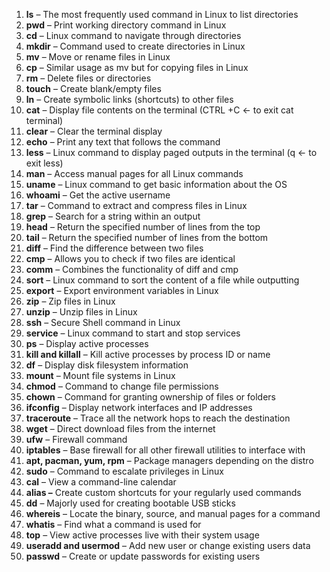 1. **ls** – The most frequently used command in Linux to list directories
2. **pwd** – Print working directory command in Linux
3. **cd** – Linux command to navigate through directories
4. **mkdir** – Command used to create directories in Linux
5. **mv** – Move or rename files in Linux
6. **cp** – Similar usage as mv but for copying files in Linux
7. **rm** – Delete files or directories
8. **touch** – Create blank/empty files
9. **ln** – Create symbolic links (shortcuts) to other files
10. **cat** – Display file contents on the terminal (CTRL +C  ← to exit cat terminal)
11. **clear** – Clear the terminal display
12. **echo** – Print any text that follows the command
13. **less** – Linux command to display paged outputs in the terminal (q   ← to exit less)
14. **man** – Access manual pages for all Linux commands
15. **uname** – Linux command to get basic information about the OS
16. **whoami** – Get the active username
17. **tar** – Command to extract and compress files in Linux
18. **grep** – Search for a string within an output
19. **head** – Return the specified number of lines from the top
20. **tail** – Return the specified number of lines from the bottom
21. **diff** – Find the difference between two files
22. **cmp** – Allows you to check if two files are identical
23. **comm** – Combines the functionality of diff and cmp
24. **sort** – Linux command to sort the content of a file while outputting
25. **export** – Export environment variables in Linux
26. **zip** – Zip files in Linux
27. **unzip** – Unzip files in Linux
28. **ssh** – Secure Shell command in Linux
29. **service** – Linux command to start and stop services
30. **ps** – Display active processes
31. **kill and killall** – Kill active processes by process ID or name
32. **df** – Display disk filesystem information
33. **mount** – Mount file systems in Linux
34. **chmod** – Command to change file permissions
35. **chown** – Command for granting ownership of files or folders
36. **ifconfig** – Display network interfaces and IP addresses
37. **traceroute** – Trace all the network hops to reach the destination
38. **wget** – Direct download files from the internet
39. **ufw** – Firewall command
40. **iptables** – Base firewall for all other firewall utilities to interface with
41. **apt, pacman, yum, rpm** – Package managers depending on the distro
42. **sudo** – Command to escalate privileges in Linux
43. **cal** – View a command-line calendar
44. **alias –** Create custom shortcuts for your regularly used commands
45. **dd** – Majorly used for creating bootable USB sticks
46. **whereis** – Locate the binary, source, and manual pages for a command
47. **whatis** – Find what a command is used for
48. **top** – View active processes live with their system usage
49. **useradd and usermod** – Add new user or change existing users data
50. **passwd** – Create or update passwords for existing users

